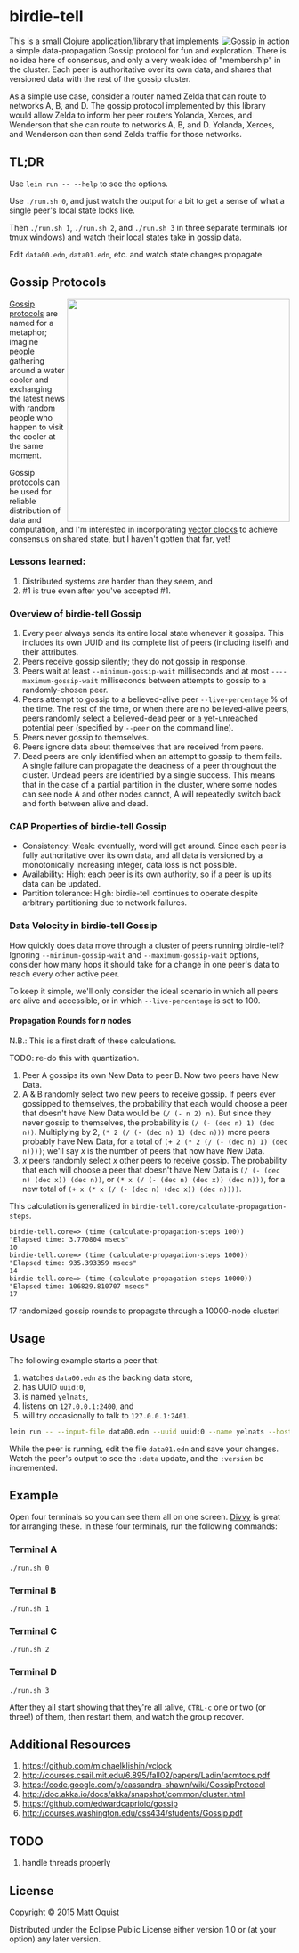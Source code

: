 # birdie-tell

<img align="right" alt="Gossip in action" src="http://blogs.unimelb.edu.au/sciencecommunication/files/2014/10/Screen-shot-2014-10-20-at-6.34.52-PM.png"/>

This is a small Clojure application/library that implements a simple
data-propagation Gossip protocol for fun and exploration. There is no
idea here of consensus, and only a very weak idea of "membership" in
the cluster. Each peer is authoritative over its own data, and shares
that versioned data with the rest of the gossip cluster.

As a simple use case, consider a router named Zelda that can route to
networks A, B, and D. The gossip protocol implemented by this library
would allow Zelda to inform her peer routers Yolanda, Xerces, and
Wenderson that she can route to networks A, B, and D. Yolanda, Xerces,
and Wenderson can then send Zelda traffic for those networks.

## TL;DR

Use `lein run -- --help` to see the options.

Use `./run.sh 0`, and just watch the output for a bit to get a sense
of what a single peer's local state looks like.

Then `./run.sh 1`, `./run.sh 2`, and `./run.sh 3` in three separate
terminals (or tmux windows) and watch their local states take in
gossip data.

Edit `data00.edn`, `data01.edn`, etc. and watch state changes
propagate.

## Gossip Protocols

<a href="https://camo.githubusercontent.com/9c623792929f54b6ec656ee718fec7ccc1a42892/68747470733a2f2f7261772e6769746875622e636f6d2f737562737461636b2f6e6f6465666573742d323031322f6d61737465722f696d616765732f676f737369705f70726f746f636f6c2e706e67"><img align="right" src="https://camo.githubusercontent.com/9c623792929f54b6ec656ee718fec7ccc1a42892/68747470733a2f2f7261772e6769746875622e636f6d2f737562737461636b2f6e6f6465666573742d323031322f6d61737465722f696d616765732f676f737369705f70726f746f636f6c2e706e67" width="400"/></a>

[Gossip protocols](https://en.wikipedia.org/wiki/Gossip_protocol) are
named for a metaphor; imagine people gathering around a water cooler
and exchanging the latest news with random people who happen to visit
the cooler at the same moment.

Gossip protocols can be used for reliable distribution of data and
computation, and I'm interested in incorporating [vector
clocks](https://en.wikipedia.org/wiki/Vector_clock) to achieve
consensus on shared state, but I haven't gotten that far, yet!

### Lessons learned:
1. Distributed systems are harder than they seem, and
1. #1 is true even after you've accepted #1.

### Overview of birdie-tell Gossip

1. Every peer always sends its entire local state whenever it gossips. This includes its own UUID and its complete list of peers (including itself) and their attributes.
1. Peers receive gossip silently; they do not gossip in response.
1. Peers wait at least `--minimum-gossip-wait` milliseconds and at most `----maximum-gossip-wait` milliseconds between attempts to gossip to a randomly-chosen peer.
1. Peers attempt to gossip to a believed-alive peer `--live-percentage` % of the time. The rest of the time, or when there are no believed-alive peers, peers randomly select a believed-dead peer or a yet-unreached potential peer (specified by `--peer` on the command line).
1. Peers never gossip to themselves.
1. Peers ignore data about themselves that are received from peers.
1. Dead peers are only identified when an attempt to gossip to them fails. A single failure can propagate the deadness of a peer throughout the cluster. Undead peers are identified by a single success. This means that in the case of a partial partition in the cluster, where some nodes can see node A and other nodes cannot, A will repeatedly switch back and forth between alive and dead.

### CAP Properties of birdie-tell Gossip

* Consistency: Weak: eventually, word will get around. Since each peer is fully authoritative over its own data, and all data is versioned by a monotonically increasing integer, data loss is not possible.
* Availability: High: each peer is its own authority, so if a peer is up its data can be updated.
* Partition tolerance: High: birdie-tell continues to operate despite arbitrary partitioning due to network failures.

### Data Velocity in birdie-tell Gossip

How quickly does data move through a cluster of peers running
birdie-tell? Ignoring `--minimum-gossip-wait` and
`--maximum-gossip-wait` options, consider how many hops it should take
for a change in one peer's data to reach every other active peer.

To keep it simple, we'll only consider the ideal scenario in which all
peers are alive and accessible, or in which `--live-percentage` is set
to 100.

#### Propagation Rounds for *n* nodes

N.B.: This is a first draft of these calculations.

TODO: re-do this with quantization.

1. Peer A gossips its own New Data to peer B. Now two peers have New Data.
1. A & B randomly select two new peers to receive gossip. If peers ever gossipped to themselves, the probability that each would choose a peer that doesn't have New Data would be `(/ (- n 2) n)`. But since they never gossip to themselves, the probability is `(/ (- (dec n) 1) (dec n))`. Multiplying by 2, `(* 2 (/ (- (dec n) 1) (dec n)))` more peers probably have New Data, for a total of `(+ 2 (* 2 (/ (- (dec n) 1) (dec n))))`; we'll say *x* is the number of peers that now have New Data.
1. *x* peers randomly select *x* other peers to receive gossip. The probability that each will choose a peer that doesn't have New Data is `(/ (- (dec n) (dec x)) (dec n))`, or `(* x (/ (- (dec n) (dec x)) (dec n)))`, for a new total of `(+ x (* x (/ (- (dec n) (dec x)) (dec n))))`.

This calculation is generalized in `birdie-tell.core/calculate-propagation-steps`.

```
birdie-tell.core=> (time (calculate-propagation-steps 100))
"Elapsed time: 3.770804 msecs"
10
birdie-tell.core=> (time (calculate-propagation-steps 1000))
"Elapsed time: 935.393359 msecs"
14
birdie-tell.core=> (time (calculate-propagation-steps 10000))
"Elapsed time: 106829.810707 msecs"
17
```

17 randomized gossip rounds to propagate through a 10000-node cluster!

## Usage

The following example starts a peer that:

1. watches `data00.edn` as the backing data store,
1. has UUID `uuid:0`,
1. is named `yelnats`,
1. listens on `127.0.0.1:2400`, and
1. will try occasionally to talk to `127.0.0.1:2401`.

```bash
lein run -- --input-file data00.edn --uuid uuid:0 --name yelnats --host-port 127.0.0.1:2400 --peer 127.0.0.1:2401
```

While the peer is running, edit the file `data01.edn` and save your changes. Watch the peer's output to see the `:data` update, and the `:version` be incremented.

## Example

Open four terminals so you can see them all on one screen. [Divvy](http://mizage.com/divvy/) is great for arranging these. In these four terminals, run the following commands:

### Terminal A
`./run.sh 0`

### Terminal B
`./run.sh 1`

### Terminal C
`./run.sh 2`

### Terminal D
`./run.sh 3`

After they all start showing that they're all :alive, `CTRL-c` one or two (or three!) of them, then restart them, and watch the group recover.

## Additional Resources

1. https://github.com/michaelklishin/vclock
1. http://courses.csail.mit.edu/6.895/fall02/papers/Ladin/acmtocs.pdf
1. https://code.google.com/p/cassandra-shawn/wiki/GossipProtocol
1. http://doc.akka.io/docs/akka/snapshot/common/cluster.html
1. https://github.com/edwardcapriolo/gossip
1. http://courses.washington.edu/css434/students/Gossip.pdf

## TODO

1. handle threads properly

## License

Copyright © 2015 Matt Oquist

Distributed under the Eclipse Public License either version 1.0 or (at
your option) any later version.